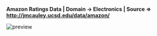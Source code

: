 **Amazon Ratings Data | Domain -> Electronics | Source => http://jmcauley.ucsd.edu/data/amazon/**

![preview](https://user-images.githubusercontent.com/96253880/169502583-4cda15c1-d332-4176-9afb-9b43f630153f.gif)
